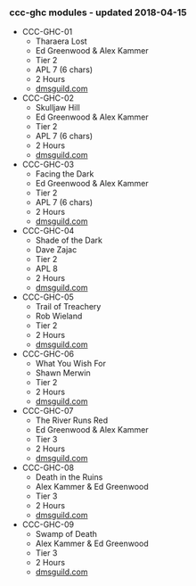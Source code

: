 ### ccc-ghc modules - updated 2018-04-15
* CCC-GHC-01
    * Tharaera Lost
    * Ed Greenwood & Alex Kammer
    * Tier 2
    * APL 7 (6 chars)
    * 2 Hours
    * [dmsguild.com](http://www.dmsguild.com/product/200723/CCCGHC01-Tharaera-Lost?affiliate_id=757342)
* CCC-GHC-02
    * Skulljaw Hill
    * Ed Greenwood & Alex Kammer
    * Tier 2
    * APL 7 (6 chars)
    * 2 Hours
    * [dmsguild.com](http://www.dmsguild.com/product/200738/CCCGHC02-Skulljaw-Hill?affiliate_id=757342)
* CCC-GHC-03
    * Facing the Dark
    * Ed Greenwood & Alex Kammer
    * Tier 2
    * APL 7 (6 chars)
    * 2 Hours
    * [dmsguild.com](http://www.dmsguild.com/product/200739/CCCGHC03-Facing-the-Dark?affiliate_id=757342)
* CCC-GHC-04
    * Shade of the Dark
    * Dave Zajac
    * Tier 2
    * APL 8
    * 2 Hours
    * [dmsguild.com](http://www.dmsguild.com/product/228101/CCCGHC04--Shade-Of-The-Dark?affiliate_id=757342)
* CCC-GHC-05
    * Trail of Treachery
    * Rob Wieland
    * Tier 2
    * 2 Hours
    * [dmsguild.com](http://www.dmsguild.com/product/228104/CCCGHC05--Trail-Of-Treachery?affiliate_id=757342)
* CCC-GHC-06
    * What You Wish For
    * Shawn Merwin
    * Tier 2
    * 2 Hours
    * [dmsguild.com](http://www.dmsguild.com/product/228105/CCCGHC06--What-You-Wish-For?affiliate_id=757342)
* CCC-GHC-07
    * The River Runs Red
    * Ed Greenwood & Alex Kammer
    * Tier 3
    * 2 Hours
    * [dmsguild.com](http://www.dmsguild.com/product/228106/CCCGHC07--The-River-Runs-Red?affiliate_id=757342)
* CCC-GHC-08
    * Death in the Ruins
    * Alex Kammer & Ed Greenwood
    * Tier 3
    * 2 Hours
    * [dmsguild.com](http://www.dmsguild.com/product/228107/CCCGHC08--Death-In-The-Ruins?affiliate_id=757342)
* CCC-GHC-09
    * Swamp of Death
    * Alex Kammer & Ed Greenwood
    * Tier 3
    * 2 Hours
    * [dmsguild.com](http://www.dmsguild.com/product/228108/CCCGHC09--Swamp-Of-Death?affiliate_id=757342)
